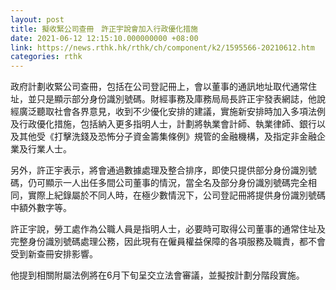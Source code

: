 ```yaml
---
layout: post
title: 擬收緊公司查冊　許正宇說會加入行政優化措施
date: 2021-06-12 12:15:10.000000000 +08:00
link: https://news.rthk.hk/rthk/ch/component/k2/1595566-20210612.htm
categories: rthk
---
```


政府計劃收緊公司查冊，包括在公司登記冊上，會以董事的通訊地址取代通常住址，並只是顯示部分身份識別號碼。財經事務及庫務局局長許正宇發表網誌，他說經廣泛聽取社會各界意見，收到不少優化安排的建議，實施新安排時加入多項法例及行政優化措施，包括納入更多指明人士，計劃將執業會計師、執業律師、銀行以及其他受《打擊洗錢及恐怖分子資金籌集條例》規管的金融機構，及指定非金融企業及行業人士。
 
另外，許正宇表示，將會通過數據處理及整合排序，即使只提供部分身份識別號碼，仍可顯示一人出任多間公司董事的情況，當全名及部分身份識別號碼完全相同，實際上紀錄屬於不同人時，在極少數情況下，公司登記冊將提供身份識別號碼中額外數字等。

許正宇說，勞工處作為公職人員是指明人士，必要時可取得公司董事的通常住址及完整身份識別號碼處理公務，因此現有在僱員權益保障的各項服務及職責，都不會受到新查冊安排影響。

他提到相關附屬法例將在6月下旬呈交立法會審議，並擬按計劃分階段實施。
